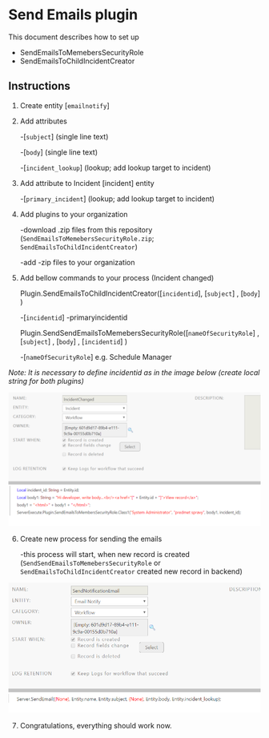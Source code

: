 # Send Emails plugin
This document describes how to set up 
- SendEmailsToMemebersSecurityRole
- SendEmailsToChildIncidentCreator

## Instructions
1. Create entity [`emailnotify`]
2. Add attributes
	
    -[`subject`] 		(single line text)
	
    -[`body`] 			(single line text)
	
    -[`incident_lookup`]	(lookup; add lookup target to incident)
3. Add attribute to Incident [incident] entity

    -[`primary_incident`]	(lookup; add lookup target to incident)
4. Add plugins to your organization 

    -download .zip files from this repository (`SendEmailsToMemebersSecurityRole.zip`; `SendEmailsToChildIncidentCreator`)
    
    -add -zip files to your organization
5. Add bellow commands to your process (Incident changed)
    
    Plugin.SendEmailsToChildIncidentCreator([`incidentid`], [`subject`] , [`body`] )
    
    -[`incidentid`] -primaryincidentid

    Plugin.SendSendEmailsToMemebersSecurityRole([`nameOfSecurityRole`] , [`subject`] , [`body`] , [`incidentid`] )
        
    -[`nameOfSecurityRole`] e.g. Schedule Manager

*Note: It is necessary to define incidentid as in the image below (create local string for both plugins)*


![Screenshot](process1.png)

6. Create new process for sending the emails

    -this process will start, when new record is created (`SendSendEmailsToMemebersSecurityRole` or `SendEmailsToChildIncidentCreator` created new record in backend)

![Screenshot](process2.png)

7. Congratulations, everything should work now.
